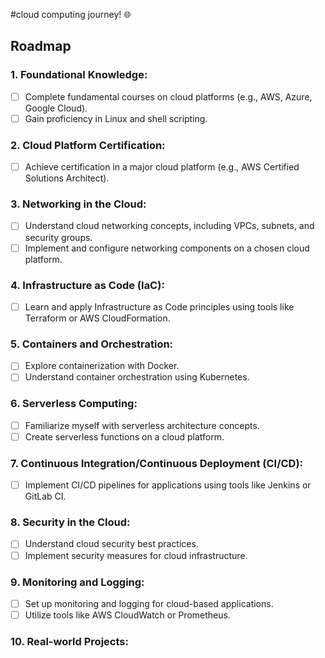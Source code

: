 #cloud computing journey! 🌐

## Roadmap

### 1. **Foundational Knowledge:**
   - [ ] Complete fundamental courses on cloud platforms (e.g., AWS, Azure, Google Cloud).
   - [ ] Gain proficiency in Linux and shell scripting.

### 2. **Cloud Platform Certification:**
   - [ ] Achieve certification in a major cloud platform (e.g., AWS Certified Solutions Architect).

### 3. **Networking in the Cloud:**
   - [ ] Understand cloud networking concepts, including VPCs, subnets, and security groups.
   - [ ] Implement and configure networking components on a chosen cloud platform.

### 4. **Infrastructure as Code (IaC):**
   - [ ] Learn and apply Infrastructure as Code principles using tools like Terraform or AWS CloudFormation.

### 5. **Containers and Orchestration:**
   - [ ] Explore containerization with Docker.
   - [ ] Understand container orchestration using Kubernetes.

### 6. **Serverless Computing:**
   - [ ] Familiarize myself with serverless architecture concepts.
   - [ ] Create serverless functions on a cloud platform.

### 7. **Continuous Integration/Continuous Deployment (CI/CD):**
   - [ ] Implement CI/CD pipelines for applications using tools like Jenkins or GitLab CI.

### 8. **Security in the Cloud:**
   - [ ] Understand cloud security best practices.
   - [ ] Implement security measures for cloud infrastructure.

### 9. **Monitoring and Logging:**
   - [ ] Set up monitoring and logging for cloud-based applications.
   - [ ] Utilize tools like AWS CloudWatch or Prometheus.

### 10. **Real-world Projects:**
   
